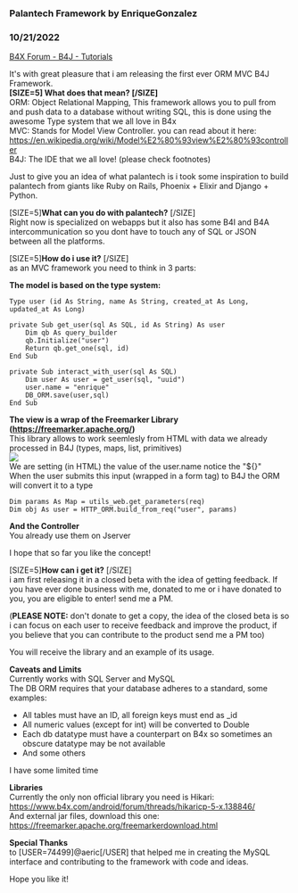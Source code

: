 ### Palantech Framework by EnriqueGonzalez
### 10/21/2022
[B4X Forum - B4J - Tutorials](https://www.b4x.com/android/forum/threads/143653/)

It's with great pleasure that i am releasing the first ever ORM MVC B4J Framework.   
**[SIZE=5] **What does that mean?** [/SIZE]**  
ORM: Object Relational Mapping, This framework allows you to pull from and push data to a database without writing SQL, this is done using the awesome Type system that we all love in B4x  
MVC: Stands for Model View Controller. you can read about it here: <https://en.wikipedia.org/wiki/Model%E2%80%93view%E2%80%93controller>  
B4J: The IDE that we all love! (please check footnotes)   
  
Just to give you an idea of what palantech is i took some inspiration to build palantech from giants like Ruby on Rails, Phoenix + Elixir and Django + Python.   
  
[SIZE=5]**What can you do with palantech?** [/SIZE]  
Right now is specialized on webapps but it also has some B4I and B4A intercommunication so you dont have to touch any of SQL or JSON between all the platforms.   
  
[SIZE=5]**How do i use it?** [/SIZE]  
as an MVC framework you need to think in 3 parts:   
  
**The model is based on the type system:**   

```B4X
Type user (id As String, name As String, created_at As Long, updated_at As Long)
```

  

```B4X
private Sub get_user(sql As SQL, id As String) As user  
    Dim qb As query_builder  
    qb.Initialize("user")  
    Return qb.get_one(sql, id)     
End Sub
```

  

```B4X
private Sub interact_with_user(sql As SQL)  
    Dim user As user = get_user(sql, "uuid")  
    user.name = "enrique"  
    DB_ORM.save(user,sql)  
End Sub
```

  
 **The view is a wrap of the Freemarker Library (<https://freemarker.apache.org/>)**  
This library allows to work seemlesly from HTML with data we already processed in B4J (types, maps, list, primitives)  
![](https://www.b4x.com/android/forum/attachments/135060)  
We are setting (in HTML) the value of the user.name notice the "${}"  
When the user submits this input (wrapped in a form tag) to B4J the ORM will convert it to a type  

```B4X
Dim params As Map = utils_web.get_parameters(req)  
Dim obj As user = HTTP_ORM.build_from_req("user", params)
```

  
   
**And the Controller**  
You already use them on Jserver  
  
I hope that so far you like the concept!   
  
[SIZE=5]**How can i get it?** [/SIZE]  
i am first releasing it in a closed beta with the idea of getting feedback. If you have ever done business with me, donated to me or i have donated to you, you are eligible to enter! send me a PM.   
  
(**PLEASE NOTE:** don't donate to get a copy, the idea of the closed beta is so i can focus on each user to receive feedback and improve the product, if you believe that you can contribute to the product send me a PM too)  
  
You will receive the library and an example of its usage.  
  
**Caveats and Limits**  
Currently works with SQL Server and MySQL  
The DB ORM requires that your database adheres to a standard, some examples:  

- All tables must have an ID, all foreign keys must end as \_id
- All numeric values (except for int) will be converted to Double
- Each db datatype must have a counterpart on B4x so sometimes an obscure datatype may be not available
- And some others

I have some limited time  
  
**Libraries**  
Currently the only non official library you need is Hikari: <https://www.b4x.com/android/forum/threads/hikaricp-5-x.138846/>  
And external jar files, download this one: <https://freemarker.apache.org/freemarkerdownload.html>  
  
**Special Thanks**  
to [USER=74499]@aeric[/USER] that helped me in creating the MySQL interface and contributing to the framework with code and ideas.   
  
Hope you like it!